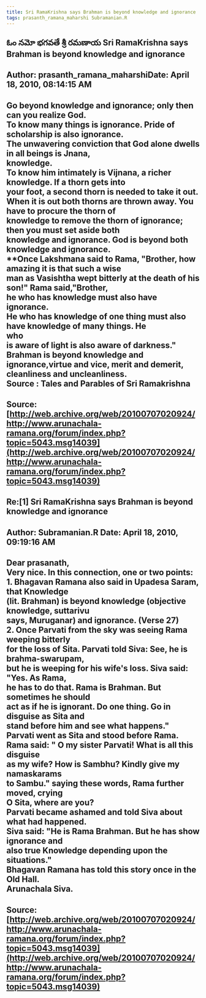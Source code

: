 ```yaml
--- 
title: Sri RamaKrishna says Brahman is beyond knowledge and ignorance   
tags: prasanth_ramana_maharshi Subramanian.R  
---  
```

## ఓం నమో భగవతే శ్రీ రమణాయ Sri RamaKrishna says Brahman is beyond knowledge and ignorance  
Author: prasanth_ramana_maharshiDate: April 18, 2010, 08:14:15 AM  
---  
Go beyond knowledge and ignorance; only then can you realize God.   
 **To know many things is ignorance. Pride of scholarship is also ignorance.  
The unwavering conviction that God alone dwells in all beings is Jnana,  
knowledge.**   
To know him intimately is Vijnana, a richer knowledge. If a thorn gets into  
your foot, a second thorn is needed to take it out.   
When it is out both thorns are thrown away. You have to procure the thorn of  
knowledge to remove the thorn of ignorance; then you must set aside both  
knowledge and ignorance. God is beyond both knowledge and ignorance.   
 **Once Lakshmana said to Rama, "Brother, how amazing it is that such a wise  
man as Vasishtha wept bitterly at the death of his son!" Rama said,"Brother,  
he who has knowledge must also have ignorance.   
He who has knowledge of one thing must also have knowledge of many things. He  
who   
is aware of light is also aware of darkness."   
Brahman is beyond knowledge and ignorance,virtue and vice, merit and demerit,  
cleanliness and uncleanliness.  
**Source** : Tales and Parables of Sri Ramakrishna
 ---  
Source:[http://web.archive.org/web/20100707020924/http://www.arunachala-ramana.org/forum/index.php?topic=5043.msg14039](http://web.archive.org/web/20100707020924/http://www.arunachala-ramana.org/forum/index.php?topic=5043.msg14039)   
---  

## Re:[1] Sri RamaKrishna says Brahman is beyond knowledge and ignorance  
Author: Subramanian.R       Date: April 18, 2010, 09:19:16 AM  
---  
Dear prasanath,   
Very nice. In this connection, one or two points: 1. Bhagavan Ramana also said in Upadesa Saram, that Knowledge   
(lit. Brahman) is beyond knowledge (objective knowledge, suttarivu   
says, Muruganar) and ignorance. (Verse 27)   
2\. Once Parvati from the sky was seeing Rama weeping bitterly   
for the loss of Sita. Parvati told Siva: See, he is brahma-swarupam,   
but he is weeping for his wife's loss. Siva said: "Yes. As Rama,   
he has to do that. Rama is Brahman. But sometimes he should   
act as if he is ignorant. Do one thing. Go in disguise as Sita and   
stand before him and see what happens."   
Parvati went as Sita and stood before Rama.   
Rama said: " O my sister Parvati! What is all this disguise   
as my wife? How is Sambhu? Kindly give my namaskarams   
to Sambu." saying these words, Rama further moved, crying   
O Sita, where are you?   
Parvati became ashamed and told Siva about what had happened.   
Siva said: "He is Rama Brahman. But he has show ignorance and   
also true Knowledge depending upon the situations."   
Bhagavan Ramana has told this story once in the Old Hall.   
Arunachala Siva.
 ---  
Source:[http://web.archive.org/web/20100707020924/http://www.arunachala-ramana.org/forum/index.php?topic=5043.msg14039](http://web.archive.org/web/20100707020924/http://www.arunachala-ramana.org/forum/index.php?topic=5043.msg14039)   
---  

